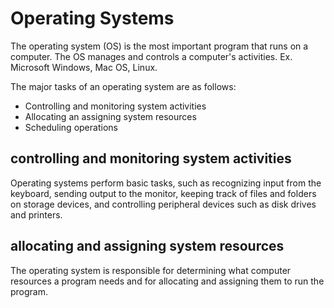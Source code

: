 # Operating Systems
The operating system (OS) is the most important program that runs on a computer. The
OS manages and controls a computer's activities. Ex. Microsoft Windows, Mac OS, Linux.

The major tasks of an operating system are as follows:
* Controlling and monitoring system activities
* Allocating an assigning system resources
* Scheduling operations

## controlling and monitoring system activities
Operating systems perform basic tasks, such as recognizing input from the keyboard,
sending output to the monitor, keeping track of files and folders on storage devices,
and controlling peripheral devices such as disk drives and printers.

## allocating and assigning system resources
The operating system is responsible for determining what computer resources a program
needs and for allocating and assigning them to run the program.
